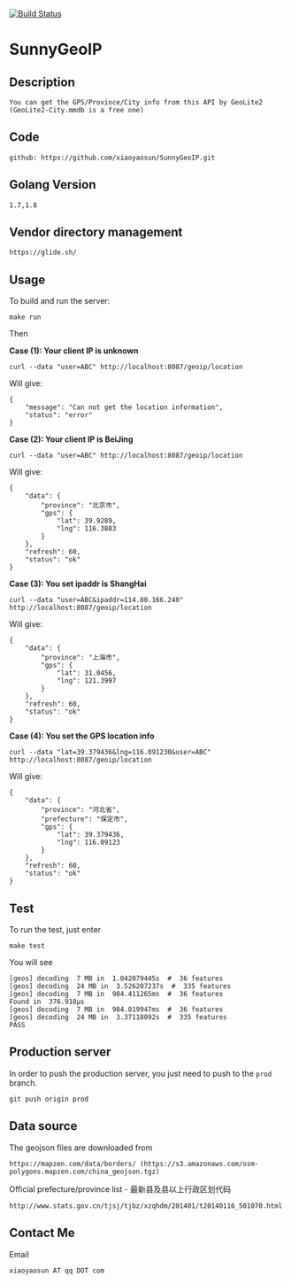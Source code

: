 [![Build Status](https://travis-ci.org/xiaoyaosun/SunnyGeoIP.svg?branch=master)](https://travis-ci.org/xiaoyaosun/SunnyGeoIP)

# SunnyGeoIP

## Description

	You can get the GPS/Province/City info from this API by GeoLite2 (GeoLite2-City.mmdb is a free one)

## Code

    github: https://github.com/xiaoyaosun/SunnyGeoIP.git

## Golang Version

    1.7,1.8

## Vendor directory management

    https://glide.sh/    

## Usage

To build and run the server:

    make run

Then 


**Case (1): Your client IP is unknown**

	curl --data "user=ABC" http://localhost:8087/geoip/location

Will give:

	{
	    "message": "Can not get the location information",
	    "status": "error"
	}
	
**Case (2): Your client IP is BeiJing**

	curl --data "user=ABC" http://localhost:8087/geoip/location

Will give:

	{
	    "data": {
	        "province": "北京市",
	        "gps": {
	            "lat": 39.9289,
	            "lng": 116.3883
	        }
	    },
	    "refresh": 60,
	    "status": "ok"
	}

**Case (3): You set ipaddr is ShangHai**

	curl --data "user=ABC&ipaddr=114.80.166.240" http://localhost:8087/geoip/location

Will give:

	{
	    "data": {
	        "province": "上海市",
	        "gps": {
	            "lat": 31.0456,
	            "lng": 121.3997
	        }
	    },
	    "refresh": 60,
	    "status": "ok"
	}

**Case (4): You set the GPS location info**

	curl --data "lat=39.379436&lng=116.091230&user=ABC" http://localhost:8087/geoip/location

Will give:

	{
	    "data": {
	        "province": "河北省",
	        "prefecture": "保定市",
	        "gps": {
	            "lat": 39.379436,
	            "lng": 116.09123
	        }
	    },
	    "refresh": 60,
	    "status": "ok"
	}

## Test

To run the test, just enter

    make test

You will see 

	[geos] decoding  7 MB in  1.042079445s  #  36 features
	[geos] decoding  24 MB in  3.526207237s  #  335 features
	[geos] decoding  7 MB in  984.411265ms  #  36 features
	Found in  376.918µs
	[geos] decoding  7 MB in  984.019947ms  #  36 features
	[geos] decoding  24 MB in  3.37118092s  #  335 features
	PASS

## Production server

In order to push the production server, you just need to push to the `prod` branch.
    
    git push origin prod

## Data source

The geojson files are downloaded from 

    https://mapzen.com/data/borders/ (https://s3.amazonaws.com/osm-polygons.mapzen.com/china_geojson.tgz)

Official prefecture/province list - 最新县及县以上行政区划代码

    http://www.stats.gov.cn/tjsj/tjbz/xzqhdm/201401/t20140116_501070.html

## Contact Me

Email

    xiaoyaosun AT qq DOT com

